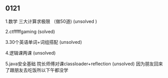 ## 0121

1.数学 三大计算求极限 （做50道)  (unsolved )

2.ctfffffgaming (solved)

3.30个英语单词+词组搭配 (unsolved)

4.逻辑课两课 (unsolved)

5.java安全基础 院长师傅对课classloader+reflection (unsolved)
因为朋友回来了跟朋友去吃饭所以下午都没学
